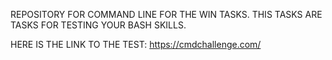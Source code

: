 REPOSITORY FOR COMMAND LINE FOR THE WIN TASKS. THIS TASKS ARE TASKS FOR TESTING YOUR BASH SKILLS.

HERE IS THE LINK TO THE TEST: https://cmdchallenge.com/